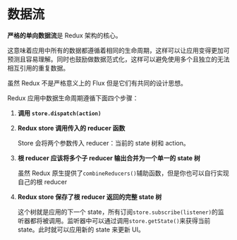 # 数据流

**严格的单向数据流**是 Redux 架构的核心。

这意味着应用中所有的数据都遵循着相同的生命周期，这样可以让应用变得更加可预测且容易理解。同时也鼓励做数据范式化，这样可以避免使用多个且独立的无法相互引用的重复数据。

虽然 Redux 不是严格意义上的 Flux 但是它们有共同的设计思想。

Redux 应用中数据生命周期遵循下面四个步骤：

1. **调用 `store.dispatch(action)`**

2. **Redux store 调用传入的 reducer 函数**

    Store 会将两个参数传入 reducer：当前的 state 树和 action。
3. **根 reducer 应该将多个子 reducer 输出合并为一个单一的 state 树**

    虽然 Redux 原生提供了`combineReducers()`辅助函数，但是你也可以自行实现自己的根 reducer
4. **Redux store 保存了根 reducer 返回的完整 state 树**

    这个树就是应用的下一个 state，所有订阅`store.subscribe(listener)`的监听器都将被调用。监听器中可以通过调用`store.getState()`来获得当前 state。此时就可以应用新的 state 来更新 UI。